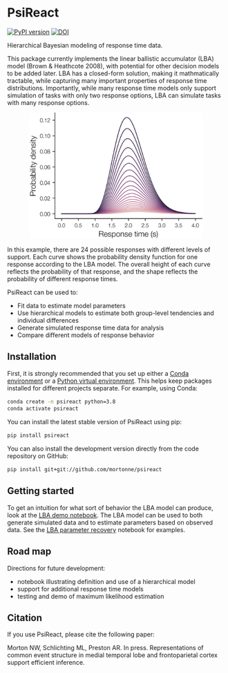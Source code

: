 # PsiReact
[![PyPI version](https://badge.fury.io/py/psireact.svg)](https://badge.fury.io/py/psireact)
[![DOI](https://zenodo.org/badge/DOI/10.5281/zenodo.4282758.svg)](https://doi.org/10.5281/zenodo.4282758)

Hierarchical Bayesian modeling of response time data.

This package currently implements the linear ballistic accumulator (LBA) model (Brown & Heathcote 2008), with potential for other decision models to be added later. LBA has a closed-form solution, making it mathmatically tractable, while capturing many important properties of response time distributions. Importantly, while many response time models only support simulation of tasks with only two response options, LBA can simulate tasks with many response options.

<p align="center">
  <img src="https://github.com/mortonne/psireact/blob/master/jupyter/lba_24afc.png" alt="probability density function" width="400">
</p>

In this example, there are 24 possible responses with different levels of support. Each curve shows the probability density function for one response according to the LBA model. The overall height of each curve reflects the probability of that response, and the shape reflects the probability of different response times.

PsiReact can be used to:
 * Fit data to estimate model parameters
 * Use hierarchical models to estimate both group-level tendencies and individual differences
 * Generate simulated response time data for analysis
 * Compare different models of response behavior

## Installation

First, it is strongly recommended that you set up either a [Conda environment](https://conda.io/en/latest/) or a [Python virtual environment](https://docs.python.org/3/library/venv.html). 
This helps keep packages installed for different projects separate. 
For example, using Conda:

```bash
conda create -n psireact python=3.8
conda activate psireact
```

You can install the latest stable version of PsiReact using pip:

```bash
pip install psireact
```

You can also install the development version directly from the code
repository on GitHub:

```bash
pip install git+git://github.com/mortonne/psireact
```

## Getting started

To get an intuition for what sort of behavior the LBA model can produce, look at the [LBA demo notebook](https://github.com/mortonne/psireact/blob/master/jupyter/lba_demo.ipynb). 
The LBA model can be used to both generate simulated data and to estimate parameters based on observed data. 
See the [LBA parameter recovery](https://github.com/mortonne/psireact/blob/master/jupyter/lba_recovery.ipynb) notebook for examples.

## Road map

Directions for future development:
 * notebook illustrating definition and use of a hierarchical model
 * support for additional response time models
 * testing and demo of maximum likelihood estimation

## Citation

If you use PsiReact, please cite the following paper:

Morton NW, Schlichting ML, Preston AR. In press. Representations of common event structure in medial temporal lobe and frontoparietal cortex support efficient inference.
